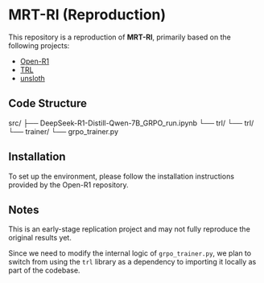 # MRT-Rl (Reproduction)

This repository is a reproduction of **MRT-Rl**, primarily based on the following projects:

- [Open-R1](https://github.com/huggingface/open-r1/tree/main)
- [TRL](https://github.com/huggingface/trl/tree/main)
- [unsloth](https://unsloth.ai/blog/r1-reasoning)

## Code Structure
src/ 
├── DeepSeek-R1-Distill-Qwen-7B_GRPO_run.ipynb 
└── trl/ 
    └── trl/ 
        └── trainer/ 
            └── grpo_trainer.py

## Installation
To set up the environment, please follow the installation instructions provided by the Open-R1 repository.

## Notes
This is an early-stage replication project and may not fully reproduce the original results yet.

Since we need to modify the internal logic of `grpo_trainer.py`, we plan to switch from using the `trl` library as a dependency to importing it locally as part of the codebase.